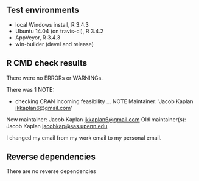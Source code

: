 ## Test environments

* local Windows install, R 3.4.3
* Ubuntu 14.04 (on travis-ci), R 3.4.2
* AppVeyor, R 3.4.3
* win-builder (devel and release)

## R CMD check results
There were no ERRORs or WARNINGs. 

There was 1 NOTE:

* checking CRAN incoming feasibility ... NOTE
Maintainer: 'Jacob Kaplan <jkkaplan6@gmail.com>'

New maintainer:
  Jacob Kaplan <jkkaplan6@gmail.com>
Old maintainer(s):
  Jacob Kaplan <jacobkap@sas.upenn.edu>
  
I changed my email from my work email to my personal email. 


## Reverse dependencies

There are no reverse dependencies

